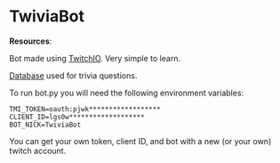 # TwiviaBot

**Resources**:

Bot made using [TwitchIO](https://twitchio.dev/en/latest/index.html). Very simple to learn.

[Database](https://opentdb.com/) used for trivia questions.

To run bot.py you will need the following environment variables:

```
TMI_TOKEN=oauth:pjwk******************
CLIENT_ID=lgs0w*******************
BOT_NICK=TwiviaBot 
```

You can get your own token, client ID, and bot with a new (or your own) twitch account.